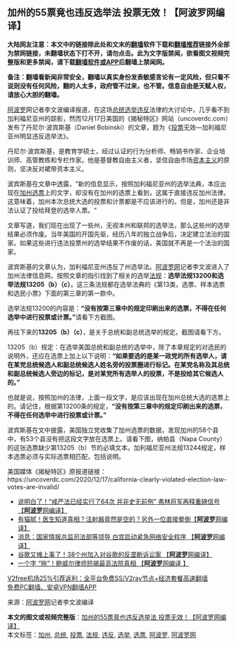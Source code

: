  <h2>加州的55票竟也违反选举法 投票无效！【阿波罗网编译】</h2> <p class="notice"><b>大陆网友注意：本文中的链接除此处和文末的<a href="https://github.com/bannedbook/fanqiang" >翻墙</a>软件下载和<a href="https://github.com/killgcd/justmysocks/blob/master/README.md">翻墙推荐</a>链接外全部为禁网链接，未翻墙状态下打不开，请勿点击。此为文字版禁闻，欲看图文视频完整版和更多禁闻，请下载<a href="https://github.com/bannedbook/fanqiang">翻墙软件或APP</a>后翻墙上禁闻网。</p><p>备注：翻墙看新闻非常安全，翻墙以真实身份发表敏感言论有一定风险，但只看不说则没有任何风险，翻的人太多，政府管不过来，也不管。信息自由是天赋人权，请放心大胆的翻墙。</b></p>  <div class="entry"> <p id="conimg"><a href="https://www.bannedbook.org/bnews/tag/%E9%98%BF%E6%B3%A2%E7%BD%97/" class="st_tag internal_tag" rel="tag" title="标签 阿波罗 下的日志">阿波罗</a>网记者李文波编译报道，在这场<a href="https://www.bannedbook.org/bnews/tag/%e6%80%bb%e7%bb%9f/" class="st_tag internal_tag" rel="tag" title="标签 总统 下的日志">总统</a><a href="https://www.bannedbook.org/bnews/tag/%e9%80%89%e4%b8%be/" class="st_tag internal_tag" rel="tag" title="标签 选举 下的日志">选举</a><a href="https://www.bannedbook.org/bnews/tag/%E8%BF%9D%E5%8F%8D/" class="st_tag internal_tag" rel="tag" title="标签 违反 下的日志">违反</a>法律的大讨论中，几乎看不到加利福尼亚州的踪影，然而12月17日美国的《揭秘特区》网站（uncoverdc.com）发布了丹尼尔·波宾斯基（Daniel Bobinski）的文章，题为《<a href="https://www.bannedbook.org/bnews/tag/%E6%8A%95%E7%A5%A8/" class="st_tag internal_tag" rel="tag" title="标签 投票 下的日志">投票</a>无效—加利福尼亚州明显违反选举法》。</p> <p>丹尼尔·波宾斯基，是教育学硕士，经过认证的行为分析师、畅销书作家、企业培训师、高管教练和专栏作家。他是基督教自由主义者，坚信自由市场<span class='wp_keywordlink'><a href="https://www.bannedbook.org/forum2/topic920.html" title="资本主义与自由" target="_blank">资本主义</a></span>的原则，坚决反对裙带资本主义。</p> <p>波宾斯基在文章中透露，“新的信息显示，按照加利福尼亚州的选举法典，本应出现在<a href="https://www.bannedbook.org/bnews/tag/%e5%8a%a0%e5%b7%9e/" class="st_tag internal_tag" rel="tag" title="标签 加州 下的日志">加州</a><a href="https://www.bannedbook.org/bnews/tag/%E9%80%89%E7%A5%A8/" class="st_tag internal_tag" rel="tag" title="标签 选票 下的日志">选票</a>上的文字，却没有在加州的选票上看到，这属于直接违反加州法律。这意味着，加州本次总统大选的投票和计票都是不应该进行的。但是，加州还是非法认证了投给拜登的选举人票。“</p>  <p>文章写道，我们现在出现了一些州，无视本州和联邦的选举法，那么这些州的选举结果必须作废。当年美国的开国先驱，经历八年的独立战争后，决定建立法治的国家。如果这些进行违法投票州的选举结果不作废的话，美国就不再是一个法治的国家。</p> <p>波宾斯基的文章认为，加利福尼亚州违反了州选举法。<span class='wp_keywordlink_affiliate'><a href="https://www.aboluowang.com/" title="阿波罗网" target="_blank">阿波罗网</a></span>记者李文波进入了加州法律信息网，按照文章的指引找到了相关的选举<a href="https://www.bannedbook.org/bnews/tag/%E6%B3%95%E8%A7%84/" class="st_tag internal_tag" rel="tag" title="标签 法规 下的日志">法规</a>：<strong>选举法规</strong><strong>13200</strong><strong>和选举法规</strong><strong>13205</strong><strong>（</strong><strong>b</strong><strong>）（</strong><strong>c</strong><strong>）</strong>。这三条法规都在选举法典的《第13类，选票、样本选票和选民小票》下面的第三章的第一款中。</p> <p>选举法规13200的内容是：<strong>“没有按第三章中的规定印刷出来的选票，不得在任何选举中进行投票或计票。”</strong>请看下方截图。</p>  <p>再往下来的<strong>13205</strong><strong>（</strong><strong>b</strong><strong>）（</strong><strong>c</strong><strong>）</strong>，是关于总统和副总统选举的规定。截图请看下方。</p> <p>13205（b）规定：在选举美国总统和副总统的选举中，除了本章规定的对选民的说明外，还应在选票上加上以下说明：<strong>“如果要选的是某一政党的所有选举人，请在某党总统候选人和副总统候选人姓名旁的投票圈进行标记。在某党名称及其总统和副总统候选人旁边的标记，是对某党所有选举人的投票，不是投给其它候选人的。”</strong></p> <p>也就是说，按照加州的法律，上面一段文字，是应该出现在加州总统大选的选票上的。请记住，根据第13200条的规定，<strong>“没有按第三章中的规定印刷出来的选票，不得在任何选举中进行投票或计票。”</strong></p>  <p>波宾斯基在文中披露，美国独立党收集了加州选票的数据，发现加州的58个县中，有53个县没有把这段文字放在选票上。请看下图，纳帕县（Napa County）的这张选票缺少第13205（b）节的必填文本。加利福尼亚州法规13244规定，样本选票必须与实际选票相匹配，包括说明。</p> <p>美国媒体《揭秘特区》原报道链接：https://uncoverdc.com/2020/12/17/california-clearly-violated-election-law-votes-are-invalid/</p> <ul class='op-related-articles' title='相关阅读'> <li><a href='https://www.bannedbook.org/bnews/topimagenews/20201218/1450305.html' target='_blank'>说明白了！“戒严法已经实行了64次 并非史无前例” 弗林将军再释重磅信号 【<b>阿波罗</b>网编译】</a></li> <li><a href='https://www.bannedbook.org/bnews/cnnews/20201218/1450273.html' target='_blank'>有猫腻！医生知道真相？注射器竟然是空的？另外一位直接晕倒【<b>阿波罗</b>网编译】</a></li> <li><a href='https://www.bannedbook.org/bnews/cnnews/20201218/1450224.html' target='_blank'>消息：国家情报总监司法部等领导 白宫启动紧急网络安全程序 【<b>阿波罗</b>网编译】</a></li> <li><a href='https://www.bannedbook.org/bnews/cnnews/20201218/1450202.html' target='_blank'>谷歌又摊上事了！38个州加入对谷歌的反垄断诉讼案 【<b>阿波罗</b>网编译】</a></li> <li><a href='https://www.bannedbook.org/bnews/topimagenews/20201218/1450139.html' target='_blank'>一个字 “拖”！鲍威尔律师怒揭最高法院真相 【<b>阿波罗</b>网编译 】</a></li> </ul> <p class="texttj"> <a href="https://github.com/bannedbook/fanqiang/wiki/V2ray%E6%9C%BA%E5%9C%BA" target="_blank">V2free机场25%引荐返利：全平台免费SS/V2ray节点+经济套餐高速翻墙</a><br/> <a href="https://github.com/bannedbook/fanqiang/wiki/%E7%A6%81%E9%97%BB%E7%BD%91%E5%AE%89%E5%8D%93%E7%BF%BB%E5%A2%99%E6%96%B0%E9%97%BBAPP" target="_blank">免费PC翻墙、安卓VPN翻墙APP</a></p><p> 来源：<a href="https://www.aboluowang.com/2020/1219/1535584.html" target="_blank">阿波罗网</a>记者李文波编译 </p> <a name='sharetosocial'></a>       <div><b>本文的图文或视频完整版</b>：<a href='https://www.bannedbook.org/bnews/topimagenews/20201219/1450601.html'>加州的55票竟也违反选举法 投票无效！【阿波罗网编译】</a></div>  </div><!--END ENTRY--> <div class="postfooter"> <div>本文标签：<a href="https://www.bannedbook.org/bnews/tag/%e5%8a%a0%e5%b7%9e/" rel="tag">加州</a>, <a href="https://www.bannedbook.org/bnews/tag/%e6%80%bb%e7%bb%9f/" rel="tag">总统</a>, <a href="https://www.bannedbook.org/bnews/tag/%E6%8A%95%E7%A5%A8/" rel="tag">投票</a>, <a href="https://www.bannedbook.org/bnews/tag/%E6%B3%95%E8%A7%84/" rel="tag">法规</a>, <a href="https://www.bannedbook.org/bnews/tag/%E8%BF%9D%E5%8F%8D/" rel="tag">违反</a>, <a href="https://www.bannedbook.org/bnews/tag/%e9%80%89%e4%b8%be/" rel="tag">选举</a>, <a href="https://www.bannedbook.org/bnews/tag/%E9%80%89%E7%A5%A8/" rel="tag">选票</a>, <a href="https://www.bannedbook.org/bnews/tag/%E9%98%BF%E6%B3%A2%E7%BD%97/" rel="tag">阿波罗</a>, <a href="https://www.bannedbook.org/bnews/tag/%e9%98%bf%e6%b3%a2%e7%bd%97%e7%bd%91/" rel="tag">阿波罗网</a></div>  </div><!--END POSTFOOTER--> 